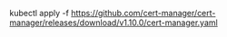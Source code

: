 kubectl apply -f https://github.com/cert-manager/cert-manager/releases/download/v1.10.0/cert-manager.yaml